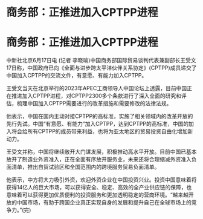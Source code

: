 # 商务部：正推进加入CPTPP进程

# 商务部：正推进加入CPTPP进程

中新社北京6月17日电 (记者
李晓喻)中国商务部国际贸易谈判代表兼副部长王受文17日称，中国政府已向《全面与进步跨太平洋伙伴关系协定》(CPTPP)成员递交了中国加入CPTPP的交流文件，有意愿、有能力加入CPTPP。

王受文当天在北京举行的2023年APEC工商领导人中国论坛上透露，目前中国正在推进加入CPTPP进程，对CPTPP2300多个条款进行了深入全面的研究和评估，梳理中国加入CPTPP需要进行的改革措施和需要修改的法律法规。

他表示，中国在国内主动对接CPTPP的高标准，实施了相关领域内的改革开放的先行先试。中国“有意愿、有能力”加入CPTPP，达到CPTPP的高标准，中国的加入将会给所有CPTPP的成员带来利益，也将为亚太地区的贸易投资自由化增加新动力。

王受文并称，中国将继续敞开大门谋发展，积极推动高水平开放。目前中国已基本放开了制造业外资准入，正在全面有序放开服务业，未来还将合理缩减外资准入负面清单，推出自贸试验区和全国范围内的跨境服务贸易负面清单。

他表示，中方将大力吸引外资，欢迎外资企业在中国投资兴业。投资中国意味着将获得14亿人的巨大市场，可以获得安全、稳定、高效的全产业供应链的保障，也意味着可以获得更加优质便利的投资服务和更加透明稳定的营商环境。“越来越开放的中国市场，有助于跨国企业真正实现自身的发展和提升自己在全球市场上的竞争力。”(完)

